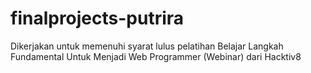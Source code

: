 # finalprojects-putrira
Dikerjakan untuk memenuhi syarat lulus pelatihan Belajar Langkah Fundamental Untuk Menjadi Web Programmer (Webinar) dari Hacktiv8

